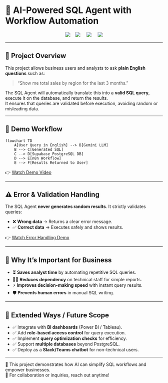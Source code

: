 # 🚀 AI-Powered SQL Agent with Workflow Automation  

<p align="center"> 
  <img src="https://img.shields.io/badge/-PostgreSQL-4169E1?style=for-the-badge&logo=postgresql&logoColor=white" /> 
  &nbsp;&nbsp;
  <img src="https://img.shields.io/badge/-n8n-EA4B71?style=for-the-badge&logo=n8n&logoColor=white" /> 
  &nbsp;&nbsp;&nbsp;
  <img src="https://img.shields.io/badge/-Supabase-3ECF8E?style=for-the-badge&logo=supabase&logoColor=white" /> 
  &nbsp;&nbsp;&nbsp;
  <img src="https://img.shields.io/badge/-Gemini-4285F4?style=for-the-badge&logo=google&logoColor=white" />
</p>

---

## 📌 Project Overview
This project allows business users and analysts to ask **plain English questions** such as:  
> “Show me total sales by region for the last 3 months.”  

The SQL Agent will automatically translate this into a **valid SQL query**, execute it on the database, and return the results.  
It ensures that queries are validated before execution, avoiding random or misleading data.

---

## 🎥 Demo Workflow  

```mermaid
flowchart TD
    A[User Query in English] --> B[Gemini LLM]
    B --> C[Generated SQL]
    C --> D[Supabase PostgreSQL DB]
    D --> E[n8n Workflow]
    E --> F[Results Returned to User]
```
👉 [Watch Demo Video](./demo/demo_workflow.mp4)

---

## ⚠️ Error & Validation Handling
The SQL Agent **never generates random results**. It strictly validates queries:  

- ❌ **Wrong data** → Returns a clear error message.  
- ✅ **Correct data** → Executes safely and shows results.  

👉 [Watch Error Handling Demo](./demo/error_validation.mp4)

---

## 💼 Why It’s Important for Business
- ⏳ **Saves analyst time** by automating repetitive SQL queries.  
- 👩‍💻 **Reduces dependency** on technical staff for simple reports.  
- ⚡ **Improves decision-making speed** with instant query results.  
- 🛡️ **Prevents human errors** in manual SQL writing.  

---

## 🔮 Extended Ways / Future Scope
- ✅ Integrate with **BI dashboards** (Power BI / Tableau).  
- ✅ Add **role-based access control** for query execution.  
- ✅ Implement **query optimization checks** for efficiency.  
- ✅ Support **multiple databases** beyond PostgreSQL.  
- ✅ Deploy as a **Slack/Teams chatbot** for non-technical users.  

---

🚀 This project demonstrates how AI can simplify SQL workflows and empower businesses.  
📩 For collaboration or inquiries, reach out anytime!

